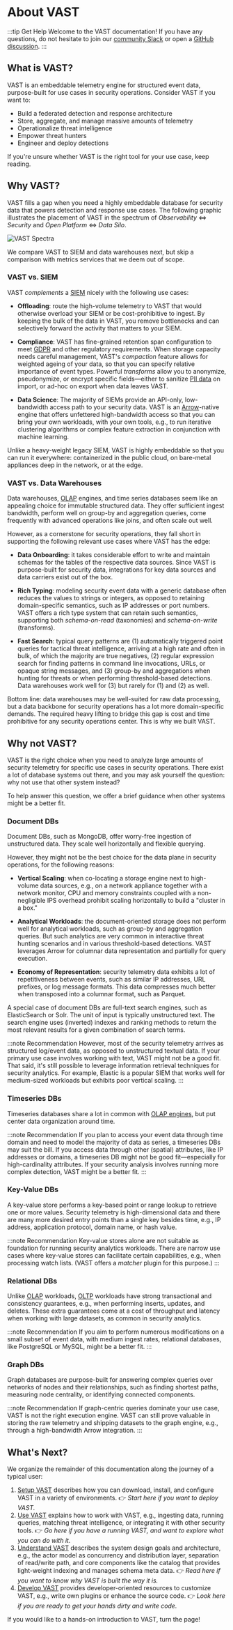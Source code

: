 # About VAST

:::tip Get Help
Welcome to the VAST documentation! If you have any questions, do not hesitate to
join our [community Slack](http://slack.tenzir.com) or open a [GitHub
discussion](https://github.com/tenzir/vast/discussions).
:::

## What is VAST?

VAST is an embeddable telemetry engine for structured event data, purpose-built
for use cases in security operations. Consider VAST if you want to:

- Build a federated detection and response architecture
- Store, aggregate, and manage massive amounts of telemetry
- Operationalize threat intelligence
- Empower threat hunters
- Engineer and deploy detections

If you're unsure whether VAST is the right tool for your use case, keep reading.

## Why VAST?

VAST fills a gap when you need a highly embeddable database for security
data that powers detection and response use cases. The following graphic
illustrates the placement of VAST in the spectrum of *Observability* ⇔
*Security* and *Open Platform* ⇔ *Data Silo*.

![VAST Spectra](/img/ecosystem.png)

We compare VAST to SIEM and data warehouses next, but skip a comparison with
metrics services that we deem out of scope.

### VAST vs. SIEM

VAST *complements* a [SIEM][siem] nicely with the following use cases:

- **Offloading**: route the high-volume telemetry to VAST that would otherwise
  overload your SIEM or be cost-prohibitive to ingest. By keeping the bulk of
  the data in VAST, you remove bottlenecks and can selectively forward the
  activity that matters to your SIEM.

- **Compliance**: VAST has fine-grained retention span configuration to meet
  [GDPR](https://en.wikipedia.org/wiki/General_Data_Protection_Regulation) and
  other regulatory requirements. When storage capacity needs careful management,
  VAST's *compaction* feature allows for weighted ageing of your data, so that
  you can specify relative importance of event types. Powerful *transforms*
  allow you to anonymize, pseudonymize, or encrypt specific fields—either to
  sanitize [PII data](https://en.wikipedia.org/wiki/Personal_data) on import, or
  ad-hoc on export when data leaves VAST.

- **Data Science**: The majority of SIEMs provide an API-only, low-bandwidth
  access path to your security data. VAST is an [Arrow][arrow]-native engine
  that offers unfettered high-bandwidth access so that you can bring your own
  workloads, with your own tools, e.g., to run iterative clustering algorithms
  or complex feature extraction in conjunction with machine learning.

Unlike a heavy-weight legacy SIEM, VAST is highly embeddable so that you can
run it everywhere: containerized in the public cloud, on bare-metal appliances
deep in the network, or at the edge.

[siem]: https://en.wikipedia.org/wiki/Security_information_and_event_management
[arrow]: https://arrow.apache.org

### VAST vs. Data Warehouses

Data warehouses,
[OLAP](https://en.wikipedia.org/wiki/Online_analytical_processing) engines, and
time series databases seem like an appealing choice for immutable structured
data. They offer sufficient ingest bandwidth, perform well on group-by and
aggregation queries, come frequently with advanced operations like joins, and
often scale out well.

However, as a cornerstone for security operations, they fall short in supporting
the following relevant use cases where VAST has the edge:

- **Data Onboarding**: it takes considerable effort to write and maintain
  schemas for the tables of the respective data sources. Since VAST is
  purpose-built for security data, integrations for key data sources and data
  carriers exist out of the box.

- **Rich Typing**: modeling security event data with a generic database often
  reduces the values to strings or integers, as opposed to retaining
  domain-specific semantics, such as IP addresses or port numbers. VAST offers a
  rich type system that can retain such semantics, supporting both
  *schema-on-read* (taxonomies) and *schema-on-write* (transforms).

- **Fast Search**: typical query patterns are (1) automatically triggered point
  queries for tactical threat intelligence, arriving at a high rate and often in
  bulk, of which the majority are true negatives, (2) regular expression search
  for finding patterns in command line invocations, URLs, or opaque string
  messages, and (3) group-by and aggregations when hunting for threats or when
  performing threshold-based detections. Data warehouses work well for (3) but
  rarely for (1) and (2) as well.

Bottom line: data warehouses may be well-suited for raw data processing, but
a data backbone for security operations has a lot more domain-specific
demands. The required heavy lifting to bridge this gap is cost and time
prohibitive for any security operations center. This is why we built VAST.

## Why not VAST?

VAST is the right choice when you need to analyze large amounts of security
telemetry for specific use cases in security operations. There exist a lot of
database systems out there, and you may ask yourself the question: why not use
that other system instead?

To help answer this question, we offer a brief guidance when other systems might
be a better fit.

### Document DBs

Document DBs, such as MongoDB, offer worry-free ingestion of unstructured
data. They scale well horizontally and flexible querying.

However, they might not be the best choice for the data plane in security
operations, for the following reasons:

- **Vertical Scaling**: when co-locating a storage engine next to high-volume
  data sources, e.g., on a network appliance together with a network monitor,
  CPU and memory constraints coupled with a non-negligible IPS overhead prohibit
  scaling horizontally to build a "cluster in a box."

- **Analytical Workloads**: the document-oriented storage does not perform well
  for analytical workloads, such as group-by and aggregation queries. But such
  analytics are very common in interactive threat hunting scenarios and in
  various threshold-based detections. VAST leverages Arrow for columnar data
  representation and partially for query execution.

- **Economy of Representation**: security telemetry data exhibits a lot of
  repetitiveness between events, such as similar IP addresses, URL prefixes, or
  log message formats. This data compresses much better when transposed into a
  columnar format, such as Parquet.

A special case of document DBs are full-text search engines, such as
ElasticSearch or Solr. The unit of input is typically unstructured text. The
search engine uses (inverted) indexes and ranking methods to return the most
relevant results for a given combination of search terms.

:::note Recommendation
However, most of the security telemetry arrives as structured log/event data, as
opposed to unstructured textual data. If your primary use case involves working
with text, VAST might not be a good fit. That said, it's still possible to
leverage information retrieval techniques for security analytics. For example,
Elastic is a popular SIEM that works well for medium-sized workloads but
exhibits poor vertical scaling.
:::

### Timeseries DBs

Timeseries databases share a lot in common with [OLAP
engines](#vast-vs-data-warehouses), but put center data organization around
time.

:::note Recommendation
If you plan to access your event data through time domain and need to model the
majority of data as series, a timeseries DBs may suit the bill. If you access
data through other (spatial) attributes, like IP addresses or domains, a
timeseries DB might not be good fit—especially for high-cardinality
attributes. If your security analysis involves running more complex detection,
VAST might be a better fit.
:::

### Key-Value DBs

A key-value store performs a key-based point or range lookup to retrieve one or
more values. Security telemetry is high-dimensional data and there are many more
desired entry points than a single key besides time, e.g., IP address,
application protocol, domain name, or hash value.

:::note Recommendation
Key-value stores alone are not suitable as foundation for running security
analytics workloads. There are narrow use cases where key-value stores can
facilitate certain capabilities, e.g., when processing watch lists. (VAST offers
a *matcher* plugin for this purpose.)
:::

### Relational DBs

Unlike [OLAP](#vast-vs-data-warehouses) workloads,
[OLTP](https://en.wikipedia.org/wiki/Online_transaction_processing) workloads
have strong transactional and consistency guarantees, e.g., when performing
inserts, updates, and deletes. These extra guarantees come at a cost of
throughput and latency when working with large datasets, as common in security
analytics.

:::note Recommendation
If you aim to perform numerous modifications on a small subset of event data,
with medium ingest rates, relational databases, like PostgreSQL or MySQL, might
be a better fit.
:::

### Graph DBs

Graph databases are purpose-built for answering complex queries over networks of
nodes and their relationships, such as finding shortest paths, measuring node
centrality, or identifying connected components.

:::note Recommendation
If graph-centric queries dominate your use case, VAST is not the right execution
engine. VAST can still prove valuable in storing the raw telemetry and
shipping datasets to the graph engine, e.g., through a high-bandwidth Arrow
integration.
:::

## What's Next?

We organize the remainder of this documentation along the journey of a typical
user:

1. [Setup VAST](/docs/setup-vast) describes how you can download, install, and
   configure VAST in a variety of environments.
   👉 *Start here if you want to deploy VAST.*
2. [Use VAST](/docs/use-vast) explains how to work with VAST, e.g., ingesting
   data, running queries, matching threat intelligence, or integrating it with
   other security tools.
   👉 *Go here if you have a running VAST, and want to explore what you can do
   with it.*
3. [Understand VAST](/docs/understand-vast) describes the system design goals
   and architecture, e.g., the actor model as concurrency and distribution
   layer, separation of read/write path, and core components like the catalog
   that provides light-weight indexing and manages schema meta data.
   👉 *Read here if you want to know why VAST is built the way it is.*
4. [Develop VAST](/docs/develop-vast) provides developer-oriented resources to
   customize VAST, e.g., write own plugins or enhance the source code.
   👉 *Look here if you are ready to get your hands dirty and write code.*

If you would like to a hands-on introduction to VAST, turn the page!
